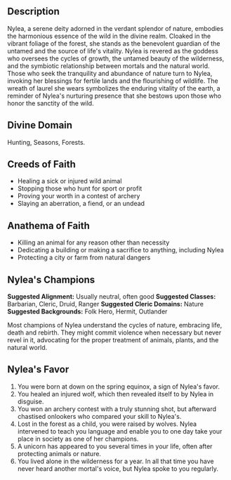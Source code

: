## Description
Nylea, a serene deity adorned in the verdant splendor of nature, embodies the harmonious essence of the wild in the divine realm. Cloaked in the vibrant foliage of the forest, she stands as the benevolent guardian of the untamed and the source of life's vitality. Nylea is revered as the goddess who oversees the cycles of growth, the untamed beauty of the wilderness, and the symbiotic relationship between mortals and the natural world. Those who seek the tranquility and abundance of nature turn to Nylea, invoking her blessings for fertile lands and the flourishing of wildlife. The wreath of laurel she wears symbolizes the enduring vitality of the earth, a reminder of Nylea's nurturing presence that she bestows upon those who honor the sanctity of the wild.
## Divine Domain
Hunting, Seasons, Forests.
## Creeds of Faith
* Healing a sick or injured wild animal
* Stopping those who hunt for sport or profit
* Proving your worth in a contest of archery
* Slaying an aberration, a fiend, or an undead
## Anathema of Faith
* Killing an animal for any reason other than necessity
* Dedicating a building or making a sacrifice to anything, including Nylea
* Protecting a city or farm from natural dangers
## Nylea's Champions
**Suggested Alignment:** Usually neutral, often good
**Suggested Classes:** Barbarian, Cleric, Druid, Ranger
**Suggested Cleric Domains:** Nature
**Suggested Backgrounds:** Folk Hero, Hermit, Outlander

Most champions of Nylea understand the cycles of nature, embracing life, death and rebirth. They might commit violence when necessary but never revel in it, advocating for the proper treatment of animals, plants, and the natural world.
## Nylea's Favor
1. You were born at down on the spring equinox, a sign of Nylea's favor.
2. You healed an injured wolf, which then revealed itself to by Nylea in disguise.
3. You won an archery contest with a truly stunning shot, but afterward chastised onlookers who compared your skill to Nylea's.
4. Lost in the forest as a child, you were raised by wolves. Nylea intervened to teach you language and enable you to one day take your place in society as one of her champions.
5. A unicorn has appeared to you several times in your life, often after protecting animals or nature.
6. You lived alone in the wilderness for a year. In all that time you have never heard another mortal's voice, but Nylea spoke to you regularly. 


